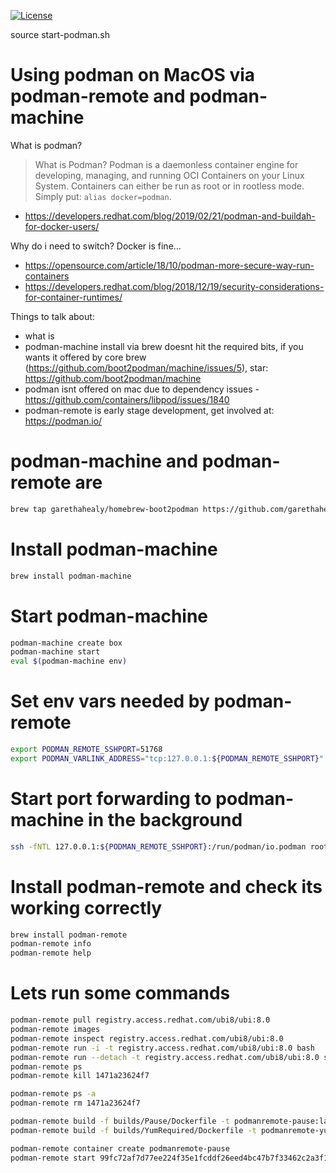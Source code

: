 [![License](https://img.shields.io/hexpm/l/plug.svg?maxAge=2592000)]()

source start-podman.sh

# Using podman on MacOS via podman-remote and podman-machine
What is podman?

> What is Podman? Podman is a daemonless container engine for developing, managing, and running OCI Containers on your Linux System. 
> Containers can either be run as root or in rootless mode. Simply put: `alias docker=podman`.

- https://developers.redhat.com/blog/2019/02/21/podman-and-buildah-for-docker-users/

Why do i need to switch? Docker is fine...
- https://opensource.com/article/18/10/podman-more-secure-way-run-containers
- https://developers.redhat.com/blog/2018/12/19/security-considerations-for-container-runtimes/


Things to talk about:
- what is 
- podman-machine install via brew doesnt hit the required bits, if you wants it offered by core brew (https://github.com/boot2podman/machine/issues/5), star: https://github.com/boot2podman/machine
- podman isnt offered on mac due to dependency issues - https://github.com/containers/libpod/issues/1840
- podman-remote is early stage development, get involved at: https://podman.io/

# podman-machine and podman-remote are 
```bash
brew tap garethahealy/homebrew-boot2podman https://github.com/garethahealy/homebrew-boot2podman.git
```

# Install podman-machine
```bash
brew install podman-machine
```

# Start podman-machine
```bash
podman-machine create box
podman-machine start
eval $(podman-machine env)
```

# Set env vars needed by podman-remote
```bash
export PODMAN_REMOTE_SSHPORT=51768
export PODMAN_VARLINK_ADDRESS="tcp:127.0.0.1:${PODMAN_REMOTE_SSHPORT}"
```

# Start port forwarding to podman-machine in the background
```bash
ssh -fNTL 127.0.0.1:${PODMAN_REMOTE_SSHPORT}:/run/podman/io.podman root@${PODMAN_HOST} -i ~/.local/machine/machines/box/id_rsa -p ${PODMAN_PORT}
```

# Install podman-remote and check its working correctly
```bash
brew install podman-remote
podman-remote info
podman-remote help
```

# Lets run some commands
```bash
podman-remote pull registry.access.redhat.com/ubi8/ubi:8.0
podman-remote images
podman-remote inspect registry.access.redhat.com/ubi8/ubi:8.0
podman-remote run -i -t registry.access.redhat.com/ubi8/ubi:8.0 bash
podman-remote run --detach -t registry.access.redhat.com/ubi8/ubi:8.0 sleep 1m
podman-remote ps
podman-remote kill 1471a23624f7

podman-remote ps -a
podman-remote rm 1471a23624f7

podman-remote build -f builds/Pause/Dockerfile -t podmanremote-pause:latest
podman-remote build -f builds/YumRequired/Dockerfile -t podmanremote-yum:latest

podman-remote container create podmanremote-pause
podman-remote start 99fc72af7d77ee224f35e1fcddf26eed4bc47b7f33462c2a3f1dcb91a723c4b7
```
